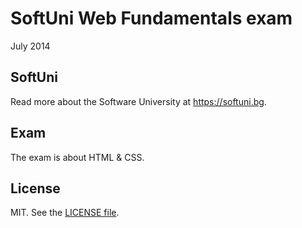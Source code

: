 SoftUni Web Fundamentals exam
=====================================================

July 2014

SoftUni
-------

Read more about the Software University at https://softuni.bg.

Exam
----

The exam is about HTML & CSS.

License
-------

MIT. See the [LICENSE file](LICENSE.md).
